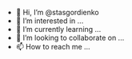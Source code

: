 - 👋 Hi, I’m @stasgordienko
- 👀 I’m interested in ...
- 🌱 I’m currently learning ...
- 💞️ I’m looking to collaborate on ...
- 📫 How to reach me ...

<!---
stasgordienko/stasgordienko is a ✨ special ✨ repository because its `README.md` (this file) appears on your GitHub profile.
You can click the Preview link to take a look at your changes.
--->
